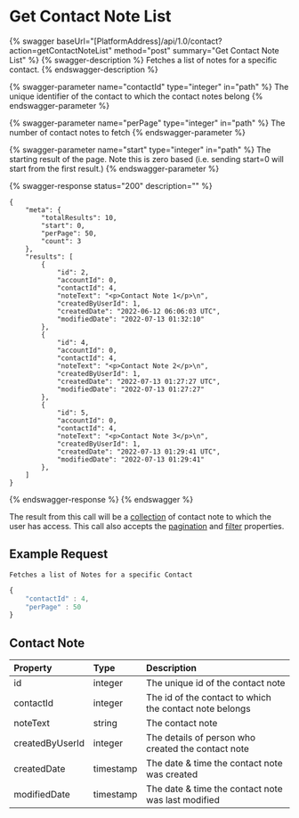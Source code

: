 # Get Contact Note List

{% swagger baseUrl="[PlatformAddress]/api/1.0/contact?action=getContactNoteList" method="post" summary="Get Contact Note List" %}
{% swagger-description %}
Fetches a list of notes for a specific contact.
{% endswagger-description %}

{% swagger-parameter name="contactId" type="integer" in="path" %}
The unique identifier of the contact to which the contact notes belong
{% endswagger-parameter %}

{% swagger-parameter name="perPage" type="integer" in="path" %}
The number of contact notes to fetch
{% endswagger-parameter %}

{% swagger-parameter name="start" type="integer" in="path" %}
The starting result of the page. Note this is zero based (i.e. sending start=0 will start from the first result.)
{% endswagger-parameter %}

{% swagger-response status="200" description="" %}
```
{
    "meta": {
        "totalResults": 10,
        "start": 0,
        "perPage": 50,
        "count": 3
    },
    "results": [
        {
            "id": 2,
            "accountId": 0,
            "contactId": 4,
            "noteText": "<p>Contact Note 1</p>\n",
            "createdByUserId": 1,
            "createdDate": "2022-06-12 06:06:03 UTC",
            "modifiedDate": "2022-07-13 01:32:10"
        },
        {
            "id": 4,
            "accountId": 0,
            "contactId": 4,
            "noteText": "<p>Contact Note 2</p>\n",
            "createdByUserId": 1,
            "createdDate": "2022-07-13 01:27:27 UTC",
            "modifiedDate": "2022-07-13 01:27:27"
        },
        {
            "id": 5,
            "accountId": 0,
            "contactId": 4,
            "noteText": "<p>Contact Note 3</p>\n",
            "createdByUserId": 1,
            "createdDate": "2022-07-13 01:29:41 UTC",
            "modifiedDate": "2022-07-13 01:29:41"
        },
    ]
}

```
{% endswagger-response %}
{% endswagger %}

The result from this call will be a [collection](../getting-started/interpreting-the-response/collections.md)  of contact note to which the user has access. This call also accepts the [pagination](../../getting-started/interpreting-the-response/pagination.md) and [filter](../../getting-started/interpreting-the-response/filtering.md) properties.

## Example Request

`Fetches a list of Notes for a specific Contact`

```javascript
{
    "contactId" : 4,
    "perPage" : 50
}
```
## Contact Note

| Property | Type | Description |
| :--- | :--- | :--- |
| id | integer | The unique id of the contact note |
| contactId | integer | The id of the contact to which the contact note belongs |
| noteText | string | The contact note |
| createdByUserId | integer |  The details of person who created the contact note |
| createdDate | timestamp |  The date & time the contact note was created |
| modifiedDate |timestamp | The date & time the contact note was last modified |